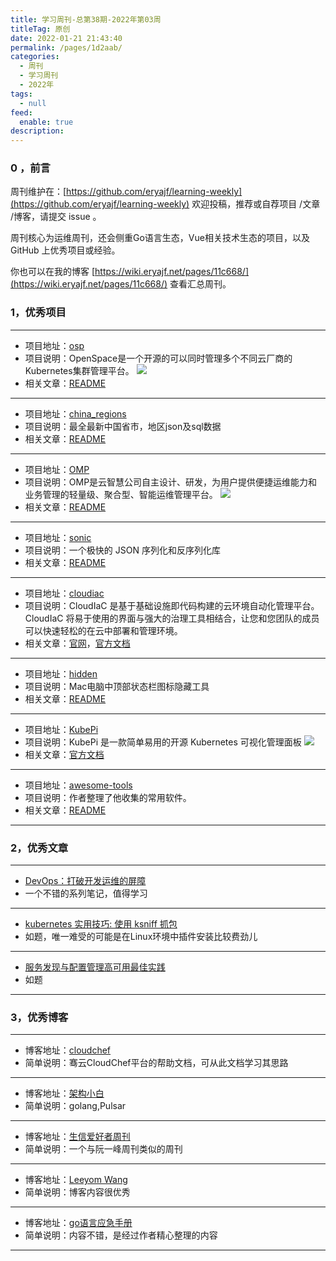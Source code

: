 ```yaml
---
title: 学习周刊-总第38期-2022年第03周
titleTag: 原创
date: 2022-01-21 21:43:40
permalink: /pages/1d2aab/
categories:
  - 周刊
  - 学习周刊
  - 2022年
tags:
  - null
feed:
  enable: true
description:
---
```


### 0 ，前言

周刊维护在：[https://github.com/eryajf/learning-weekly](https://github.com/eryajf/learning-weekly)  欢迎投稿，推荐或自荐项目 /文章 /博客，请提交 issue 。

周刊核心为运维周刊，还会侧重Go语言生态，Vue相关技术生态的项目，以及 GitHub 上优秀项目或经验。

你也可以在我的博客 [https://wiki.eryajf.net/pages/11c668/](https://wiki.eryajf.net/pages/11c668/) 查看汇总周刊。

### 1，优秀项目

---
- 项目地址：[osp](https://github.com/openspacee/osp)
- 项目说明：OpenSpace是一个开源的可以同时管理多个不同云厂商的Kubernetes集群管理平台。
	![](http://t.eryajf.net/imgs/2022/01/ba56862e2b17337a.png)
- 相关文章：[README](https://github.com/openspacee/osp#readme)
---
- 项目地址：[china_regions](https://github.com/wecatch/china_regions)
- 项目说明：最全最新中国省市，地区json及sql数据
- 相关文章：[README](https://github.com/wecatch/china_regions#readme)
---
- 项目地址：[OMP](https://github.com/CloudWise-OpenSource/OMP)
- 项目说明：OMP是云智慧公司自主设计、研发，为用户提供便捷运维能力和业务管理的轻量级、聚合型、智能运维管理平台。
	![](http://t.eryajf.net/imgs/2022/01/8ce0f73b9350a20a.png)
- 相关文章：[README](https://github.com/CloudWise-OpenSource/OMP#readme)
---
- 项目地址：[sonic](https://github.com/bytedance/sonic)
- 项目说明：一个极快的 JSON 序列化和反序列化库
- 相关文章：[README](https://github.com/bytedance/sonic#readme)
---
- 项目地址：[cloudiac](https://github.com/idcos/cloudiac)
- 项目说明：CloudIaC 是基于基础设施即代码构建的云环境自动化管理平台。 CloudIaC 将易于使用的界面与强大的治理工具相结合，让您和您团队的成员可以快速轻松的在云中部署和管理环境。
- 相关文章：[官网](https://cloudiac.idcos.com/)，[官方文档](https://idcos.github.io/cloudiac/0.8.1/)
---
- 项目地址：[hidden](https://github.com/dwarvesf/hidden)
- 项目说明：Mac电脑中顶部状态栏图标隐藏工具
- 相关文章：[README](https://github.com/dwarvesf/hidden#readme)
---
- 项目地址：[KubePi](https://github.com/KubeOperator/KubePi)
- 项目说明：KubePi 是一款简单易用的开源 Kubernetes 可视化管理面板
	![](http://t.eryajf.net/imgs/2022/01/05a3eba8a3cfb627.gif)
- 相关文章：[官方文档](https://kubeoperator.io/docs/kubepi/)
---
- 项目地址：[awesome-tools](https://github.com/sunlei/awesome-tools)
- 项目说明：作者整理了他收集的常用软件。
- 相关文章：[README](https://github.com/sunlei/awesome-tools/blob/master/README.md)
---


### 2，优秀文章

---
- [DevOps：打破开发运维的屏障](https://www.atlassian.com/zh/devops)
- 一个不错的系列笔记，值得学习
---
- [kubernetes 实用技巧: 使用 ksniff 抓包](https://imroc.cc/post/202105/capture-packets-with-ksniff/)
- 如题，唯一难受的可能是在Linux环境中插件安装比较费劲儿
---
- [服务发现与配置管理高可用最佳实践](https://my.oschina.net/u/3874284/blog/5392368)
- 如题
---

### 3，优秀博客

---
- 博客地址：[cloudchef](https://console.smartcmp.cloud/help/)
- 简单说明：骞云CloudChef平台的帮助文档，可从此文档学习其思路
---
- 博客地址：[架构小白](https://blog.frognew.com/)
- 简单说明：golang,Pulsar
---
- 博客地址：[生信爱好者周刊](https://shixiangwang.github.io/weekly/)
- 简单说明：一个与阮一峰周刊类似的周刊
---
- 博客地址：[Leeyom Wang](https://blog.leeyom.top/#/)
- 简单说明：博客内容很优秀
---
- 博客地址：[go语言应急手册](https://www.kancloud.cn/coding3min/golang/1756004)
- 简单说明：内容不错，是经过作者精心整理的内容
---
